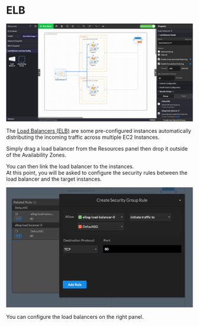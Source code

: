 # ELB

![](https://raw.githubusercontent.com/MadeiraCloud/docs-image/master/ide_stack_elb.png)

The [Load Balancers (ELB)](http://aws.amazon.com/elasticloadbalancing/) are some pre-configured instances automatically distributing the incoming traffic across multiple EC2 Instances.

Simply drag a load balancer from the Resources panel then drop it outside of the Availability Zones.

You can then link the load balancer to the instances.<br />
At this point, you will be asked to configure the security rules between the load balancer and the target instances.

![](https://raw.githubusercontent.com/MadeiraCloud/docs-image/master/ide_stack_elb_sr.png)

You can configure the load balancers on the right panel.
